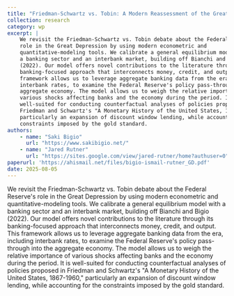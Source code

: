 ```yaml
---
title: "Friedman-Schwartz vs. Tobin: A Modern Reassessment of the Great Depression"
collection: research 
category: wp 
excerpt: |
    We revisit the Friedman-Schwartz vs. Tobin debate about the Federal Reserve's
    role in the Great Depression by using modern econometric and
    quantitative-modeling tools. We calibrate a general equilibrium model with
    a banking sector and an interbank market, building off Bianchi and Bigio
    (2022). Our model offers novel contributions to the literature through its
    banking-focused approach that interconnects money, credit, and output. This
    framework allows us to leverage aggregate banking data from the era, including
    interbank rates, to examine the Federal Reserve's policy pass-through into the
    aggregate economy. The model allows us to weigh the relative importance of
    various shocks affecting banks and the economy during the period. It is
    well-suited for conducting counterfactual analyses of policies proposed in
    Friedman and Schwartz's "A Monetary History of the United States, 1867-1960,"
    particularly an expansion of discount window lending, while accounting for the
    constraints imposed by the gold standard.
authors: 
    - name: "Saki Bigio"
      url: "https://www.sakibigio.net/"
    - name: "Jared Rutner"
      url: "https://sites.google.com/view/jared-rutner/home?authuser=0"
paperurl: 'https://ahismail.net/files/bigio-ismail-rutner_GD.pdf'
date: 2025-08-05
---
```

We revisit the Friedman-Schwartz vs. Tobin debate about the Federal Reserve's role in the Great Depression by using modern econometric and quantitative-modeling tools. We calibrate a general equilibrium model with a banking sector and an interbank market, building off Bianchi and Bigio (2022). Our model offers novel contributions to the literature through its banking-focused approach that interconnects money, credit, and output. This framework allows us to leverage aggregate banking data from the era, including interbank rates, to examine the Federal Reserve's policy pass-through into the aggregate economy. The model allows us to weigh the relative importance of various shocks affecting banks and the economy during the period. It is well-suited for conducting counterfactual analyses of policies proposed in Friedman and Schwartz's "A Monetary History of the United States, 1867-1960," particularly an expansion of discount window lending, while accounting for the constraints imposed by the gold standard.
